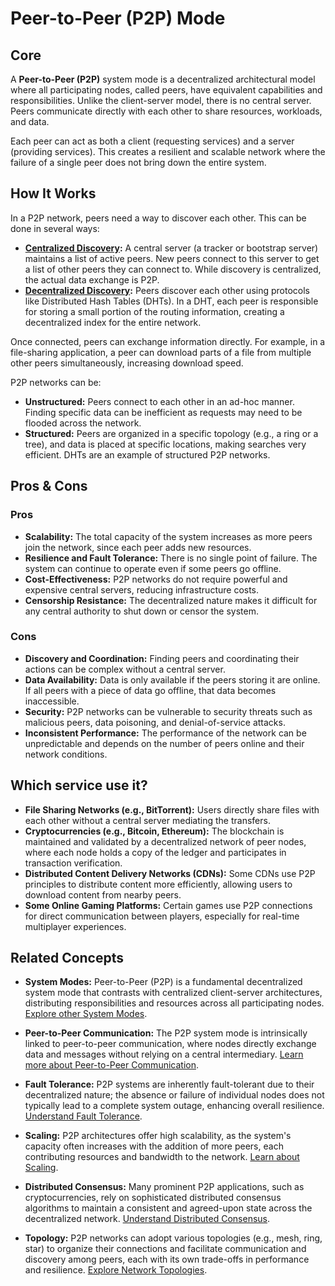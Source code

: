 # Peer-to-Peer (P2P) Mode

## Core

A **Peer-to-Peer (P2P)** system mode is a decentralized architectural model where all participating nodes, called peers, have equivalent capabilities and responsibilities. Unlike the client-server model, there is no central server. Peers communicate directly with each other to share resources, workloads, and data.

Each peer can act as both a client (requesting services) and a server (providing services). This creates a resilient and scalable network where the failure of a single peer does not bring down the entire system.

## How It Works

In a P2P network, peers need a way to discover each other. This can be done in several ways:
-   **[Centralized Discovery](../../service-discovery/centralized-discovery/README.md):** A central server (a tracker or bootstrap server) maintains a list of active peers. New peers connect to this server to get a list of other peers they can connect to. While discovery is centralized, the actual data exchange is P2P.
-   **[Decentralized Discovery](../../service-discovery/decentralized-discovery/README.md):** Peers discover each other using protocols like Distributed Hash Tables (DHTs). In a DHT, each peer is responsible for storing a small portion of the routing information, creating a decentralized index for the entire network.

Once connected, peers can exchange information directly. For example, in a file-sharing application, a peer can download parts of a file from multiple other peers simultaneously, increasing download speed.

P2P networks can be:
-   **Unstructured:** Peers connect to each other in an ad-hoc manner. Finding specific data can be inefficient as requests may need to be flooded across the network.
-   **Structured:** Peers are organized in a specific topology (e.g., a ring or a tree), and data is placed at specific locations, making searches very efficient. DHTs are an example of structured P2P networks.

## Pros & Cons

### Pros

-   **Scalability:** The total capacity of the system increases as more peers join the network, since each peer adds new resources.
-   **Resilience and Fault Tolerance:** There is no single point of failure. The system can continue to operate even if some peers go offline.
-   **Cost-Effectiveness:** P2P networks do not require powerful and expensive central servers, reducing infrastructure costs.
-   **Censorship Resistance:** The decentralized nature makes it difficult for any central authority to shut down or censor the system.

### Cons

-   **Discovery and Coordination:** Finding peers and coordinating their actions can be complex without a central server.
-   **Data Availability:** Data is only available if the peers storing it are online. If all peers with a piece of data go offline, that data becomes inaccessible.
-   **Security:** P2P networks can be vulnerable to security threats such as malicious peers, data poisoning, and denial-of-service attacks.
-   **Inconsistent Performance:** The performance of the network can be unpredictable and depends on the number of peers online and their network conditions.

## Which service use it?

-   **File Sharing Networks (e.g., BitTorrent):** Users directly share files with each other without a central server mediating the transfers.
-   **Cryptocurrencies (e.g., Bitcoin, Ethereum):** The blockchain is maintained and validated by a decentralized network of peer nodes, where each node holds a copy of the ledger and participates in transaction verification.
-   **Distributed Content Delivery Networks (CDNs):** Some CDNs use P2P principles to distribute content more efficiently, allowing users to download content from nearby peers.
-   **Some Online Gaming Platforms:** Certain games use P2P connections for direct communication between players, especially for real-time multiplayer experiences.

## Related Concepts

-   **System Modes:** Peer-to-Peer (P2P) is a fundamental decentralized system mode that contrasts with centralized client-server architectures, distributing responsibilities and resources across all participating nodes. [Explore other System Modes](../README.md).

-   **Peer-to-Peer Communication:** The P2P system mode is intrinsically linked to peer-to-peer communication, where nodes directly exchange data and messages without relying on a central intermediary. [Learn more about Peer-to-Peer Communication](../../communication/p2p/README.md).

-   **Fault Tolerance:** P2P systems are inherently fault-tolerant due to their decentralized nature; the absence or failure of individual nodes does not typically lead to a complete system outage, enhancing overall resilience. [Understand Fault Tolerance](../../fault-tolerance/README.md).

-   **Scaling:** P2P architectures offer high scalability, as the system's capacity often increases with the addition of more peers, each contributing resources and bandwidth to the network. [Learn about Scaling](../../scaling/README.md).

-   **Distributed Consensus:** Many prominent P2P applications, such as cryptocurrencies, rely on sophisticated distributed consensus algorithms to maintain a consistent and agreed-upon state across the decentralized network. [Understand Distributed Consensus](../../distributed-consensus/README.md).

-   **Topology:** P2P networks can adopt various topologies (e.g., mesh, ring, star) to organize their connections and facilitate communication and discovery among peers, each with its own trade-offs in performance and resilience. [Explore Network Topologies](../../topology/README.md).
